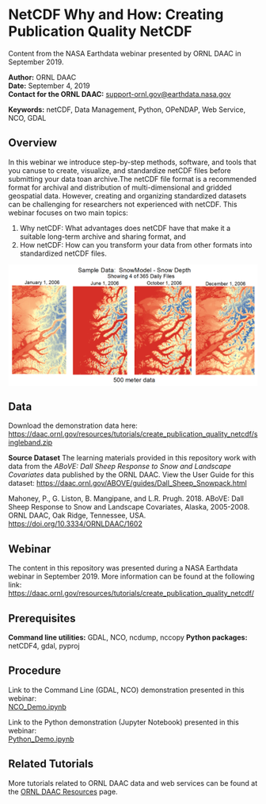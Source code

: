 # NetCDF Why and How: Creating Publication Quality NetCDF
Content from the NASA Earthdata webinar presented by ORNL DAAC in September 2019.

**Author:** ORNL DAAC       
**Date:** September 4, 2019       
**Contact for the ORNL DAAC:** support-ornl.gov@earthdata.nasa.gov       

**Keywords:** netCDF, Data Management, Python, OPeNDAP, Web Service, NCO, GDAL       

## Overview       

In this webinar we introduce step-by-step methods, software, and tools that you canuse to create, visualize, and standardize netCDF files before submitting your data toan archive.The netCDF file format is a recommended format for archival and distribution of multi-dimensional and gridded geospatial data. However, creating and organizing standardized datasets can be challenging for researchers not experienced with netCDF. This webinar focuses on two main topics:
1. Why netCDF: What advantages does netCDF have that make it a suitable long-term archive and sharing format, and
2. How netCDF: How can you transform your data from other formats into standardized netCDF files.

<img src="images\TimeSeriesSnowDepth_horizontal_crop.png" width="750" style="display:block;margin-left: auto; margin-right:auto;">

## Data

Download the demonstration data here:     
https://daac.ornl.gov/resources/tutorials/create_publication_quality_netcdf/singleband.zip

**Source Dataset**
The learning materials provided in this repository work with data from the *ABoVE: Dall Sheep Response to Snow and Landscape Covariates* data published by the ORNL DAAC. View the User Guide for this dataset: 
https://daac.ornl.gov/ABOVE/guides/Dall_Sheep_Snowpack.html

Mahoney, P., G. Liston, B. Mangipane, and L.R. Prugh. 2018. ABoVE: Dall Sheep Response to Snow and Landscape Covariates, Alaska, 2005-2008. ORNL DAAC, Oak Ridge, Tennessee, USA. https://doi.org/10.3334/ORNLDAAC/1602

## Webinar
The content in this repository was presented during a NASA Earthdata webinar in September 2019. More information can be found at the following link:
https://daac.ornl.gov/resources/tutorials/create_publication_quality_netcdf/



## Prerequisites

**Command line utilities:** GDAL, NCO, ncdump, nccopy
**Python packages:** netCDF4, gdal, pyproj

## Procedure

Link to the Command Line (GDAL, NCO) demonstration presented in this webinar:        
[NCO_Demo.ipynb](NCO_Demo.ipynb)

Link to the Python demonstration (Jupyter Notebook) presented in this webinar:         
[Python_Demo.ipynb](Python_Demo.ipynb)

## Related Tutorials
More tutorials related to ORNL DAAC data and web services can be found at the [ORNL DAAC Resources](https://daac.ornl.gov/resources/) page.